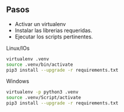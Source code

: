 
## Pasos
-   Activar un virtualenv
-   Instalar las librerias requeridas.
-   Ejecutar los scripts pertinentes.


Linux/IOs
```bash
virtualenv .venv
source .venv/bin/activate
pip3 install --upgrade -r requirements.txt
```

Windows
```bash
virtualenv -p python3 .venv
source .venv/Script/activate
pip3 install --upgrade -r requirements.txt
```